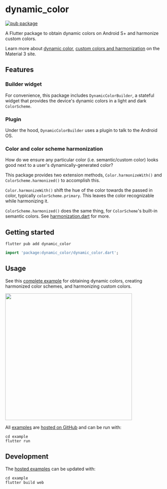 # dynamic_color

[![pub package](https://img.shields.io/pub/v/dynamic_color.svg)](https://pub.dev/packages/dynamic_color)

A Flutter package to obtain dynamic colors on Android S+ and harmonize custom colors.

Learn more about [dynamic color](https://m3.material.io/styles/color/dynamic-color/overview), [custom colors and harmonization](https://m3.material.io/styles/color/the-color-system/custom-colors) on the Material 3 site.

## Features

### Builder widget

For convenience, this package includes `DynamicColorBuilder`, a stateful widget
that provides the device's dynamic colors in a light and dark `ColorScheme`.

### Plugin

Under the hood, `DynamicColorBuilder` uses a plugin to talk to the Android OS.

### Color and color scheme harmonization

How do we ensure any particular color (i.e. semantic/custom color)
looks good next to a user's dynamically-generated color?

This package provides two extension methods, `Color.harmonizeWith()` and
`ColorScheme.harmonized()` to accomplish this.

`Color.harmonizeWith()` shift the hue of the color towards the passed in
color, typically `colorScheme.primary`. This leaves the color recognizable
while harmonizing it.

`ColorScheme.harmonized()` does the same thing, for `ColorScheme`'s
built-in semantic colors. See [harmonization.dart] for more.

## Getting started

`flutter pub add dynamic_color`

```dart
import 'package:dynamic_color/dynamic_color.dart';
```

## Usage

See this [complete example] for obtaining dynamic colors, creating
harmonized color schemes, and harmonizing custom colors.

<a href="https://material-foundation.github.io/material-dynamic-color-flutter/example/build/web/">
<img src="https://user-images.githubusercontent.com/6655696/152188934-35e58f5c-2a3c-41af-8d49-faabb1701dcc.png" width="400" /> </a>

All [examples] are [hosted on GitHub] and can be run with:

```
cd example
flutter run
```

## Development

The [hosted examples][hosted on github] can be updated with:

```
cd example
flutter build web
```

[complete example]: https://github.com/material-foundation/material-dynamic-color-flutter/tree/main/example/lib/complete_example.dart
[dynamiccolorbuilder example]: https://github.com/material-foundation/material-dynamic-color-flutter/tree/main/example/lib/dynamic_color_builder_example.dart
[dynamiccolorplugin.getcorepalette example]: https://github.com/material-foundation/material-dynamic-color-flutter/tree/main/example/lib/get_core_palette_example.dart
[examples]: https://github.com/material-foundation/material-dynamic-color-flutter/tree/main/example/lib/
[harmonization.dart]: https://github.com/material-foundation/material-dynamic-color-flutter/blob/main/lib/src/harmonization.dart
[hosted on github]: https://material-foundation.github.io/material-dynamic-color-flutter/example/build/web/
